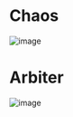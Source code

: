 # Chaos

![image](https://github.com/user-attachments/assets/91c6c569-fe08-4131-9b00-ada6ca071b16)

# Arbiter

![image](https://github.com/user-attachments/assets/fea48649-ab90-4dac-a140-f58134b15b17)
